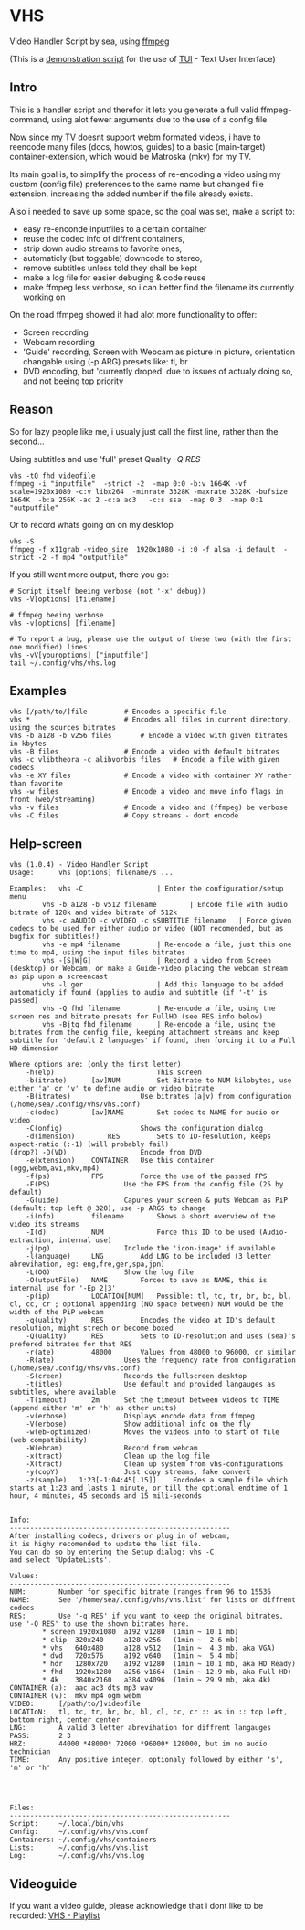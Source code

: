 VHS
===

Video Handler Script by sea, using [ffmpeg](http://ffmpeg.org)

(This is a [demonstration script](http://github.com/sri-arjuna/vhs) for the use of [TUI](http://github.com/sri-arjuna/tui) - Text User Interface)



Intro
-----

This is a handler script and therefor it lets you generate a full valid ffmpeg-command, using alot fewer arguments due to the use of a config file.

Now since my TV doesnt support webm formated videos, i have to reencode many files (docs, howtos, guides) to a basic (main-target) container-extension, which would be Matroska (mkv) for my TV.

Its main goal is, to simplify the process of re-encoding a video using my custom (config file) preferences to the same name but changed file extension, increasing the added number if the file already exists.


Also i needed to save up some space, so the goal was set, make a script to:

* easy re-enconde inputfiles to a certain container
* reuse the codec info of diffrent containers,
* strip down audio streams to favorite ones, 
* automaticly (but toggable) downcode to stereo,
* remove subtitles unless told they shall be kept
* make a log file for easier debuging & code reuse
* make ffmpeg less verbose, so i can better find the filename its currently working on
	
	
	
On the road ffmpeg showed it had alot more functionality to offer:

* Screen recording
* Webcam recording
* 'Guide' recording, Screen with Webcam as picture in picture, orientation changable using (-p ARG) presets like: tl, br
* DVD encoding, but 'currently droped' due to issues of actualy doing so, and not beeing top priority


Reason
------

So for lazy people like me, i usualy just call the first line, rather than the second...

Using subtitles and use 'full' preset Quality *-Q RES*

	vhs -tQ fhd videofile
	ffmpeg -i "inputfile"  -strict -2  -map 0:0 -b:v 1664K -vf scale=1920x1080 -c:v libx264  -minrate 3328K -maxrate 3328K -bufsize 1664K  -b:a 256K -ac 2 -c:a ac3   -c:s ssa  -map 0:3  -map 0:1  "outputfile"


Or to record whats going on on my desktop

	vhs -S
	ffmpeg -f x11grab -video_size  1920x1080 -i :0 -f alsa -i default  -strict -2 -f mp4 "outputfile"



If you still want more output, there you go:

	# Script itself beeing verbose (not '-x' debug))
	vhs -V[options] [filename]
	
	# ffmpeg beeing verbose
	vhs -v[options] [filename]

	# To report a bug, please use the output of these two (with the first one modified) lines:
	vhs -vV[youroptions] ["inputfile"]
	tail ~/.config/vhs/vhs.log


Examples
-----------

	vhs [/path/to/]file			# Encodes a specific file
	vhs *						# Encodes all files in current directory, using the sources bitrates
	vhs -b a128 -b v256 files		# Encode a video with given bitrates in kbytes
	vhs -B files				# Encode a video with default bitrates
	vhs -c vlibtheora -c alibvorbis files	# Encode a file with given codecs
	vhs -e XY files				# Encode a video with container XY rather than favorite
	vhs -w files				# Encode a video and move info flags in front (web/streaming)
	vhs -v files				# Encode a video and (ffmpeg) be verbose
	vhs -C files				# Copy streams - dont encode


Help-screen
-----------

	vhs (1.0.4) - Video Handler Script
	Usage: 		vhs [options] filename/s ...

	Examples:	vhs -C					| Enter the configuration/setup menu
			vhs -b a128 -b v512 filename		| Encode file with audio bitrate of 128k and video bitrate of 512k
			vhs -c aAUDIO -c vVIDEO -c sSUBTITLE filename	| Force given codecs to be used for either audio or video (NOT recomended, but as bugfix for subtitles!)
			vhs -e mp4 filename			| Re-encode a file, just this one time to mp4, using the input files bitrates
			vhs -[S|W|G]				| Record a video from Screen (desktop) or Webcam, or make a Guide-video placing the webcam stream as pip upon a screencast
			vhs -l ger					| Add this language to be added automaticly if found (applies to audio and subtitle (if '-t' is passed)
			vhs -Q fhd filename			| Re-encode a file, using the screen res and bitrate presets for FullHD (see RES info below)
			vhs -Bjtq fhd filename		| Re-encode a file, using the bitrates from the config file, keeping attachment streams and keep subtitle for 'default 2 languages' if found, then forcing it to a Full HD dimension

	Where options are: (only the first letter)
		-h(elp) 						This screen
		-b(itrate)		[av]NUM			Set Bitrate to NUM kilobytes, use either 'a' or 'v' to define audio or video bitrate
		-B(itrates)					Use bitrates (a|v) from configuration (/home/sea/.config/vhs/vhs.conf)
		-c(odec)		[av]NAME		Set codec to NAME for audio or video
		-C(onfig)					Shows the configuration dialog
		-d(imension)		RES			Sets to ID-resolution, keeps aspect-ratio (:-1) (will probably fail)
	(drop?)	-D(VD)					Encode from DVD
		-e(xtension)	CONTAINER	Use this container (ogg,webm,avi,mkv,mp4)
		-f(ps)			FPS			Force the use of the passed FPS
		-F(PS)					Use the FPS from the config file (25 by default)
		-G(uide)				Capures your screen & puts Webcam as PiP (default: top left @ 320), use -p ARGS to change
		-i(nfo)			filename		Shows a short overview of the video its streams
		-I(d)			NUM				Force this ID to be used (Audio-extraction, internal use)
		-j(pg)					Include the 'icon-image' if available
		-l(anguage)		LNG			Add LNG to be included (3 letter abrevihation, eg: eng,fre,ger,spa,jpn)
		-L(OG)					Show the log file
		-O(utputFile)	NAME		Forces to save as NAME, this is internal use for '-Ep 2|3'
		-p(ip)			LOCATION[NUM]	Possible: tl, tc, tr, br, bc, bl, cl, cc, cr ; optional appending (NO space between) NUM would be the width of the PiP webcam
		-q(uality)		RES			Encodes the video at ID's default resolution, might strech or become boxed
		-Q(uality)		RES			Sets to ID-resolution and uses (sea)'s prefered bitrates for that RES
		-r(ate)			48000		Values from 48000 to 96000, or similar
		-R(ate)					Uses the frequency rate from configuration (/home/sea/.config/vhs/vhs.conf)
		-S(creen)				Records the fullscreen desktop
		-t(itles)				Use default and provided langauges as subtitles, where available
		-T(imeout)		2m		Set the timeout between videos to TIME (append either 'm' or 'h' as other units)
		-v(erbose)				Displays encode data from ffmpeg
		-V(erbose)				Show additional info on the fly
		-w(eb-optimized)		Moves the videos info to start of file (web compatibility)
		-W(ebcam)				Record from webcam
		-x(tract)				Clean up the log file
		-X(tract)				Clean up system from vhs-configurations
		-y(copY)				Just copy streams, fake convert
		-z(sample)	 1:23[-1:04:45[.15]]	Encdodes a sample file which starts at 1:23 and lasts 1 minute, or till the optional endtime of 1 hour, 4 minutes, 45 seconds and 15 mili-seconds


	Info:
	------------------------------------------------------
	After installing codecs, drivers or plug in of webcam,
	it is highy recomended to update the list file.
	You can do so by entering the Setup dialog: vhs -C
	and select 'UpdateLists'.

	Values:
	------------------------------------------------------
	NUM:		Number for specific bitrate (ranges from 96 to 15536
	NAME:		See '/home/sea/.config/vhs/vhs.list' for lists on diffrent codecs
	RES:		Use '-q RES' if you want to keep the original bitrates, use '-Q RES' to use the shown bitrates here.
			* screen 1920x1080 	a192 v1280	(1min ~ 10.1 mb)
			* clip	320x240 	a128 v256	(1min ~  2.6 mb)
			* vhs	640x480 	a128 v512	(1min ~  4.3 mb, aka VGA)
			* dvd	720x576 	a192 v640	(1min ~  5.4 mb)
			* hdr	1280x720	a192 v1280	(1min ~ 10.1 mb, aka HD Ready)
			* fhd 	1920x1280	a256 v1664	(1min ~ 12.9 mb, aka Full HD)
			* 4k 	3840x2160	a384 v4096	(1min ~ 29.9 mb, aka 4k)
	CONTAINER (a):	aac ac3 dts mp3 wav
	CONTAINER (v):  mkv mp4 ogm webm
	VIDEO:		[/path/to/]videofile
	LOCATIoN:	tl, tc, tr, br, bc, bl, cl, cc, cr :: as in :: top left, bottom right, center center
	LNG:		A valid 3 letter abrevihation for diffrent langauges
	PASS:		2 3
	HRZ:		44000 *48000* 72000 *96000* 128000, but im no audio technician
	TIME:		Any positive integer, optionaly followed by either 's', 'm' or 'h'




	Files:		
	------------------------------------------------------
	Script:		~/.local/bin/vhs
	Config:		~/.config/vhs/vhs.conf
	Containers:	~/.config/vhs/containers
	Lists:		~/.config/vhs/vhs.list
	Log:		~/.config/vhs/vhs.log


Videoguide
----------

If you want a video guide, please acknowledge that i dont like to be recorded: [VHS - Playlist](https://www.youtube.com/playlist?list=PLLFcWWccyIef2wUuT-KUMzRdlvNj525mG)

